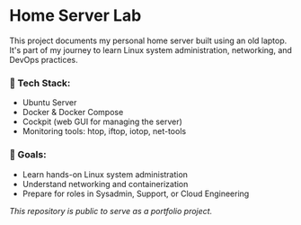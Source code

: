 # Home Server Lab

This project documents my personal home server built using an old laptop. It's part of my journey to learn Linux system administration, networking, and DevOps practices.

### 🧰 Tech Stack:
- Ubuntu Server
- Docker & Docker Compose
- Cockpit (web GUI for managing the server)
- Monitoring tools: htop, iftop, iotop, net-tools

### 🎯 Goals:
- Learn hands-on Linux system administration
- Understand networking and containerization
- Prepare for roles in Sysadmin, Support, or Cloud Engineering

_This repository is public to serve as a portfolio project._

